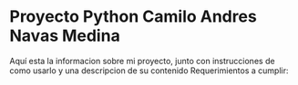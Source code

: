 <h1>Proyecto Python Camilo Andres Navas Medina</h1>

Aquí esta la informacion sobre mi proyecto, junto con instrucciones de como usarlo y una descripcion de su contenido
Requerimientos a cumplir: 
